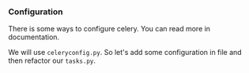 ### Configuration

There is some ways to configure celery. You can read more in documentation.

We will use `celeryconfig.py`. So let's add some configuration in file and then 
refactor our `tasks.py`.